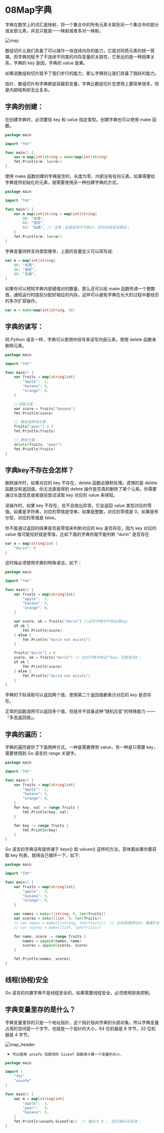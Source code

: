 # 08Map字典

字典在数学上的词汇是映射，将一个集合中的所有元素关联到另一个集合中的部分或全部元素，并且只能是一一映射或者多对一映射。

![map](images/map.jpg)

数组切片让我们具备了可以操作一块连续内存的能力，它是对同质元素的统一管理。而字典则赋予了不连续不同类的内存变量的关联性，它表达的是一种因果关系，字典的 key 是因，字典的 value 是果。

如果说数组和切片赋予了我们步行的能力，那么字典则让我们具备了跳跃的能力。

指针、数组切片和字典都是容器型变量，字典比数组切片在使用上要简单很多，但是内部结构却无比复杂。


## 字典的创建：

在创建字典时，必须要给 key 和 value 指定类型。创建字典也可以使用 make 函数。

```go
package main

import "fmt"

func main() {
	var m map[int]string = make(map[int]string)
	fmt.Println(m, len(m))
}
```

使用 make 函数创建的字典是空的，长度为零，内部没有任何元素。如果需要给字典提供初始化的元素，就需要使用另一种创建字典的方式。

```go
package main

import "fmt"

func main() {
	var m map[int]string = map[int]string{
		90: "优秀",
		80: "良好",
		60: "及格", // 注意：这里逗号不可缺少，否则会报语法错误；
	}
	fmt.Println(m, len(m))
}
```

字典变量同样支持类型推导，上面的变量定义可以简写成:

```go
var m = map[int]string{
    90: "优秀",
    80: "良好",
    60: "及格",
}
```

如果你可以预知字典内部键值对的数量，那么还可以给 make 函数传递一个整数值，通知运行时提前分配好相应的内存。这样可以避免字典在长大的过程中要经历的多次扩容操作。

```go
var m = make(map[int]string, 16)
```

## 字典的读写：

同 Python 语言一样，字典可以使用中括号来读写内部元素，使用 delete 函数来删除元素。

```go
package main

import "fmt"

func main() {
	var fruits = map[string]int{
		"apple":  2,
		"banana": 5,
		"orange": 8,
	}

	//读取元素：
	var score = fruits["banana"]
	fmt.Println(score)

	// 增加或修改元素：
	fruits["pear"] = 3
	fmt.Println(fruits)

	// 删除元素：
	delete(fruits, "pear")
	fmt.Println(fruits)
}
```

## 字典key不存在会怎样？

删除操作时，如果对应的 key 不存在，delete 函数会静默处理。遗憾的是 delete 函数没有返回值，你无法直接得到 delete 操作是否真的删除了某个元素。你需要通过长度信息或者提前尝试读取 key 对应的 value 来得知。

读操作时，如果 key 不存在，也不会抛出异常。它会返回 value 类型对应的零值。如果是字符串，对应的零值是空串，如果是整数，对应的零值是 0，如果是布尔型，对应的零值是 false。

你不能通过返回的结果是否是零值来判断对应的 key 是否存在，因为 key 对应的 value 值可能恰好就是零值，比如下面的字典你就不能判断 "durin" 是否存在

```go
var m = map[string]int {
    "durin": 0   
}
```

这时候必须使用字典的特殊语法，如下：

```go
package main

import "fmt"

func main() {
	var fruits = map[string]int{
		"apple":  2,
		"banana": 5,
		"orange": 8,
	}

	var score, ok = fruits["durin"] //此时字典中不存在该key
	if ok {
		fmt.Println(score)
	} else {
		fmt.Println("durin not exists")
	}

	fruits["durin"] = 0
	score, ok = fruits["durin"] // 此时字典中有这个key，但是值为0；
	if ok {
		fmt.Println(score)
	} else {
		fmt.Println("durin not exists")
	}
}
```

字典的下标读取可以返回两个值，使用第二个返回值都表示对应的 key 是否存在。

正常的函数调用可以返回多个值，但是并不具备这种“随机应变”的特殊能力 —— 「多态返回值」。


## 字典的遍历：

字典的遍历提供了下面两种方式，一种是需要携带 value，另一种是只需要 key，需要使用到 Go 语言的 range 关键字。

```go
package main

import "fmt"

func main() {
	var fruits = map[string]int{
		"apple":  2,
		"banana": 5,
		"orange": 8,
	}
	for key, val := range fruits {
		fmt.Println(key, val)
	}

	for key := range fruits {
		fmt.Println(key)
	}
}
```

Go 语言的字典没有提供诸于 keys() 和 values() 这样的方法，意味着如果你要获取 key 列表，就得自己循环一下，如下:

```go
package main

import "fmt"

func main() {
	var fruits = map[string]int{
		"apple":  2,
		"banana": 5,
		"orange": 8,
	}

	var names = make([]string, 0, len(fruits))
	var scores = make([]int, 0, len(fruits))
	// var names = make([]string, len(fruits))  // 已经是满容切片，需要扩展；
	// var scores = make([]int, len(fruits))

	for name, score := range fruits {
		names = append(names, name)
		scores = append(scores, score)
	}

	fmt.Println(names, scores)
}

```

## 线程(协程)安全

Go 语言的内置字典不是线程安全的，如果需要线程安全，必须使用锁来控制。

## 字典变量里存的是什么？

字典变量里存的只是一个地址指针，这个指针指向字典的头部对象。所以字典变量占用的空间是一个字节，也就是一个指针的大小，64 位机器是 8 字节，32 位机器是 4 字节。

![map_header](images/map_header.jpg)


* `可以使用 unsafe 包提供的 Sizeof 函数来计算一个变量的大小.`

```go
package main

import (
	"fmt"
	"unsafe"
)

func main() {
	var m = map[string]int{
		"apple":  2,
		"pear":   3,
		"banana": 5,
	}
	fmt.Println(unsafe.Sizeof(m))  // 输出为 8 ， 因为死64位系统；
}
```




